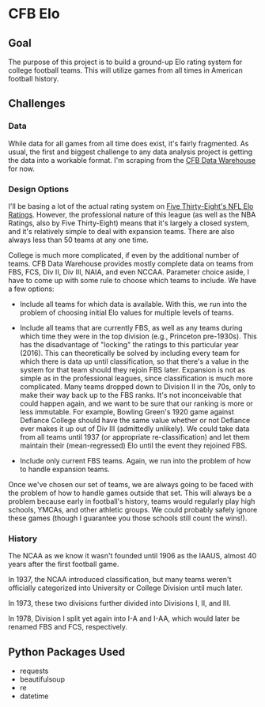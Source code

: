 # CFB Elo

## Goal

The purpose of this project is to build a ground-up Elo rating system for college football teams. This will utilize games from all times in American football history.

## Challenges

### Data

While data for all games from all time does exist, it's fairly fragmented. As usual, the first and biggest challenge to any data analysis project is getting the data into a workable format. I'm scraping from the [CFB Data Warehouse](http://cfbdatawarehouse.com/index.php) for now.

### Design Options

I'll be basing a lot of the actual rating system on [Five Thirty-Eight's NFL Elo Ratings](http://fivethirtyeight.com/datalab/nfl-elo-ratings-are-back/). However, the professional nature of this league (as well as the NBA Ratings, also by Five Thirty-Eight) means that it's largely a closed system, and it's relatively simple to deal with expansion teams. There are also always less than 50 teams at any one time.  

College is much more complicated, if even by the additional number of teams. CFB Data Warehouse provides mostly complete data on teams from FBS, FCS, Div II, Div III, NAIA, and even NCCAA. Parameter choice aside, I have to come up with some rule to choose which teams to include. We have a few options:

* Include all teams for which data is available. With this, we run into the problem of choosing initial Elo values for multiple levels of teams.

* Include all teams that are currently FBS, as well as any teams during which time they were in the top division (e.g., Princeton pre-1930s). This has the disadvantage of "locking" the ratings to this particular year (2016). This can theoretically be solved by including every team for which there is data up until classification, so that there's a value in the system for that team should they rejoin FBS later. Expansion is not as simple as in the professional leagues, since classification is much more complicated. Many teams dropped down to Division II in the 70s, only to make their way back up to the FBS ranks. It's not inconceivable that could happen again, and we want to be sure that our ranking is more or less immutable. For example, Bowling Green's 1920 game against Defiance College should have the same value whether or not Defiance ever makes it up out of Div III (admittedly unlikely). We could take data from all teams until 1937 (or appropriate re-classification) and let them maintain their (mean-regressed) Elo until the event they rejoined FBS.

* Include only current FBS teams. Again, we run into the problem of how to handle expansion teams.

Once we've chosen our set of teams, we are always going to be faced with the problem of how to handle games outside that set. This will always be a problem because early in football's history, teams would regularly play high schools, YMCAs, and other athletic groups. We could probably safely ignore these games (though I guarantee you those schools still count the wins!).

### History

The NCAA as we know it wasn't founded until 1906 as the IAAUS, almost 40 years after the first football game.

In 1937, the NCAA introduced classification, but many teams weren't officially categorized into University or College Division until much later.

In 1973, these two divisions further divided into Divisions I, II, and III.

In 1978, Division I split yet again into I-A and I-AA, which would later be renamed FBS and FCS, respectively.

## Python Packages Used

* requests
* beautifulsoup
* re
* datetime

